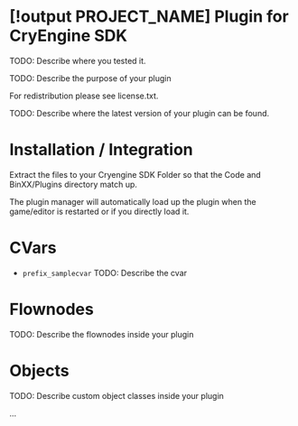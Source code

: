 [!output PROJECT_NAME] Plugin for CryEngine SDK
=====================================
TODO: Describe where you tested it.

TODO: Describe the purpose of your plugin

For redistribution please see license.txt.

TODO: Describe where the latest version of your plugin can be found.

Installation / Integration
==========================
Extract the files to your Cryengine SDK Folder so that the Code and BinXX/Plugins directory match up.

The plugin manager will automatically load up the plugin when the game/editor is restarted or if you directly load it.

CVars
=====
* ```prefix_samplecvar```
  TODO: Describe the cvar

Flownodes
=========
TODO: Describe the flownodes inside your plugin

Objects
=======
TODO: Describe custom object classes inside your plugin

...